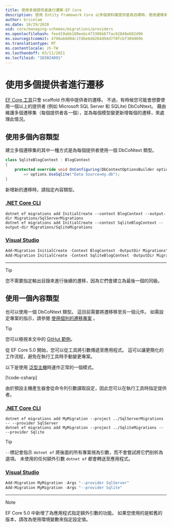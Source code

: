 ```yaml
---
title: 使用多個提供者進行遷移-EF Core
description: 使用 Entity Framework Core 以多個資料庫提供者為目標時，使用遷移來管理資料庫架構
author: bricelam
ms.date: 10/29/2020
uid: core/managing-schemas/migrations/providers
ms.openlocfilehash: feed19abb188eebc473386b67fac62848e682d96
ms.sourcegitcommit: 4798ab8d04c1fdbe6dd204d94d770fcbf309d09b
ms.translationtype: MT
ms.contentlocale: zh-TW
ms.lasthandoff: 03/11/2021
ms.locfileid: "103024091"
---
```

# <a name="migrations-with-multiple-providers"></a>使用多個提供者進行遷移

[EF Core 工具](xref:core/cli/index)只會 scaffold 作用中提供者的遷移。 不過，有時候您可能會想要使用一個以上的提供者 (例如 Microsoft SQL Server 和 SQLite) DbCoNtext。 藉由維護多個遷移集（每個提供者各一個），並為每個模型變更新增每個的遷移，來處理此情況。

## <a name="using-multiple-context-types"></a>使用多個內容類型

建立多個遷移集的其中一種方式是為每個提供者使用一個 DbCoNtext 類型。

```csharp
class SqliteBlogContext : BlogContext
{
    protected override void OnConfiguring(DbContextOptionsBuilder options)
        => options.UseSqlite("Data Source=my.db");
}
```

新增新的遷移時，請指定內容類型。

### <a name="net-core-cli"></a>[.NET Core CLI](#tab/dotnet-core-cli)

```dotnetcli
dotnet ef migrations add InitialCreate --context BlogContext --output-dir Migrations/SqlServerMigrations
dotnet ef migrations add InitialCreate --context SqliteBlogContext --output-dir Migrations/SqliteMigrations
```

### <a name="visual-studio"></a>[Visual Studio](#tab/vs)

```powershell
Add-Migration InitialCreate -Context BlogContext -OutputDir Migrations\SqlServerMigrations
Add-Migration InitialCreate -Context SqliteBlogContext -OutputDir Migrations\SqliteMigrations
```

***

> [!TIP]
> 您不需要指定輸出目錄來進行後續的遷移，因為它們會建立為最後一個的同級。

## <a name="using-one-context-type"></a>使用一個內容類型

也可以使用一個 DbCoNtext 類型。 這目前需要將遷移移至另一個元件。 如需設定專案的指示，請參閱 [使用個別的遷移專案](xref:core/managing-schemas/migrations/projects) 。

> [!TIP]
> 您可以檢視本文中的 [GitHut 範例](https://github.com/dotnet/EntityFramework.Docs/tree/main/samples/core/Schemas/TwoProjectMigrations)。

從 EF Core 5.0 開始，您可以從工具將引數傳遞至應用程式。 這可以讓更簡化的工作流程，避免在執行工具時手動變更專案。

以下是使用 [泛型主機](/dotnet/core/extensions/generic-host)時運作正常的一個模式。

[!code-csharp[](../../../../samples/core/Schemas/TwoProjectMigrations/WorkerService1/Program.cs#snippet_CreateHostBuilder)]

由於預設主機產生器會從命令列引數讀取設定，因此您可以在執行工具時指定提供者。

### <a name="net-core-cli"></a>[.NET Core CLI](#tab/dotnet-core-cli)

```dotnetcli
dotnet ef migrations add MyMigration --project ../SqlServerMigrations -- --provider SqlServer
dotnet ef migrations add MyMigration --project ../SqliteMigrations -- --provider Sqlite
```

> [!TIP]
> `--`標記會指示 `dotnet ef` 將後面的所有專案視為引數，而不會嘗試將它們剖析為選項。 未使用的任何額外引數 `dotnet ef` 都會轉送至應用程式。

### <a name="visual-studio"></a>[Visual Studio](#tab/vs)

```powershell
Add-Migration MyMigration -Args "--provider SqlServer"
Add-Migration MyMigration -Args "--provider Sqlite"
```

***

> [!NOTE]
> EF Core 5.0 中新增了為應用程式指定額外引數的功能。 如果您使用的是較舊的版本，請改為使用環境變數來指定設定值。
